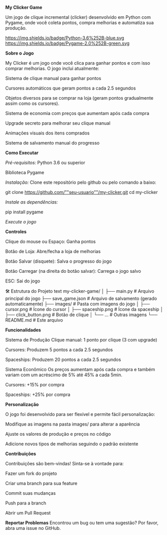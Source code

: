   **My Clicker Game**
  
Um jogo de clique incremental (clicker) desenvolvido em Python com Pygame, onde você coleta pontos, compra melhorias e automatiza sua produção.

https://img.shields.io/badge/Python-3.6%252B-blue.svg
https://img.shields.io/badge/Pygame-2.0%252B-green.svg



  **Sobre o Jogo**
  
My Clicker é um jogo onde você clica para ganhar pontos e com isso comprar melhorias. O jogo inclui atualmente:

Sistema de clique manual para ganhar pontos

Cursores automáticos que geram pontos a cada 2.5 segundos

Objetos diversos para se comprar na loja (geram pontos gradualmente assim como os cursores).

Sistema de economia com preços que aumentam após cada compra

Upgrade secreto para melhorar seu clique manual

Animações visuais dos itens comprados

Sistema de salvamento manual do progresso



  **Como Executar**
  
*Pré-requisitos:*
Python 3.6 ou superior

Biblioteca Pygame

*Instalação:*
Clone este repositório pelo github ou pelo comando a baixo:

git clone https://github.com/""seu-usuario""/my-clicker.git
cd my-clicker

*Instale as dependências:*

pip install pygame

*Execute o jogo*



  **Controles**
  
Clique do mouse ou Espaço: Ganha pontos

Botão de Loja: Abre/fecha a loja de melhorias

Botão Salvar (disquete): Salva o progresso do jogo

Botão Carregar (na direita do botão salvar): Carrega o jogo salvo

ESC: Sai do jogo

🛠 Estrutura do Projeto
text
my-clicker-game/
│
├── main.py                 # Arquivo principal do jogo
├── save_game.json          # Arquivo de salvamento (gerado automaticamente)
├── images/                 # Pasta com imagens do jogo
│   ├── cursor.png          # Ícone do cursor
│   ├── spaceship.png       # Ícone da spaceship
│   ├── click_button.png    # Botão de clique
│   └── ...                # Outras imagens
└── README.md              # Este arquivo



  **Funcionalidades**
  
Sistema de Produção
Clique manual: 1 ponto por clique (3 com upgrade)

Cursores: Produzem 5 pontos a cada 2.5 segundos

Spaceships: Produzem 20 pontos a cada 2.5 segundos

Sistema Econômico
Os preços aumentam após cada compra e também variam com um acréscimo de 5% até 45% a cada 5min.

Cursores: +15% por compra

Spaceships: +25% por compra



  **Personalização**
  
O jogo foi desenvolvido para ser flexível e permite fácil personalização:

Modifique as imagens na pasta images/ para alterar a aparência

Ajuste os valores de produção e preços no código

Adicione novos tipos de melhorias seguindo o padrão existente



  **Contribuições**
  
Contribuições são bem-vindas! Sinta-se à vontade para:

Fazer um fork do projeto

Criar uma branch para sua feature

Commit suas mudanças

Push para a branch

Abrir um Pull Request

  **Reportar Problemas**
Encontrou um bug ou tem uma sugestão? Por favor, abra uma issue no GitHub.
